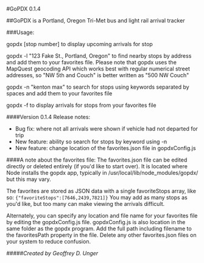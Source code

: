 #GoPDX 0.1.4

##GoPDX is a Portland, Oregon Tri-Met bus and light rail arrival tracker

###Usage:

gopdx [stop number] to display upcoming arrivals for stop

gopdx -l "123 Fake St., Portland, Oregon" to find nearby stops
 by address and add them to your favorites file.
 Please note that gopdx uses the MapQuest geocoding API which works best
 with regular numerical street addresses, so "NW 5th and Couch" is
 better written as "500 NW Couch"

gopdx -n "kenton max" to search for stops using keywords
separated by spaces and add them to your favorites file

gopdx -f to display arrivals for stops from your favorites file

####Version 0.1.4 Release notes:
* Bug fix: where not all arrivals were shown if vehicle had not departed for trip
* New feature: ability so search for stops by keyword using -n
* New feature: change location of the favorites.json file in gopdxConfig.js

####A note about the favorites file:
The favorites.json file can be edited directly or deleted entirely (if you'd like to start over).
It is located where Node installs the gopdx app, typically in /usr/local/lib/node_modules/gopdx/ but
this may vary.

The favorites are stored as JSON data with a single favoriteStops array, like so: `{"favoriteStops":[7646,2439,7821]}`
You may add as many stops as you'd like, but too many can make viewing the arrivals difficult.

Alternately, you can specify any location and file name for your favorites file by editing the gopdxConfig.js file.
gopdxConfig.js is also location in the same folder as the gopdx program. Add the full path including filename to the
favoritesPath property in the file. Delete any other favorites.json files on your system to reduce confusion.


#####_Created by Geoffrey D. Unger_



